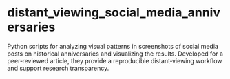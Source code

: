 # distant_viewing_social_media_anniversaries
Python scripts for analyzing visual patterns in screenshots of social media posts on historical anniversaries and visualizing the results. Developed for a peer‑reviewed article, they provide a reproducible distant‑viewing workflow and support research transparency.
